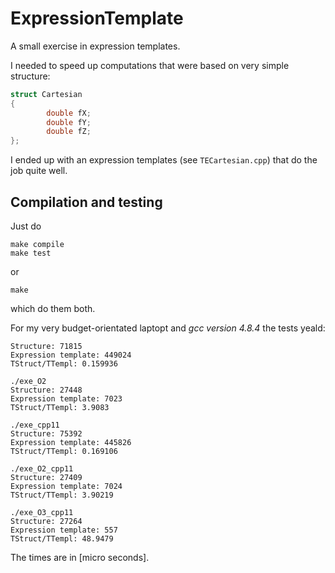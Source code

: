 # ExpressionTemplate
A small exercise in expression templates.

I needed to speed up computations that were based on very simple structure:

```c++
struct Cartesian
{
        double fX;
        double fY;
        double fZ;
};
```

I ended up with an expression templates (see `TECartesian.cpp`) that do the job quite well.

## Compilation and testing
Just do
```
make compile
make test
```
or
```
make
```
which do them both.

For my very budget-orientated laptopt and *gcc version 4.8.4* the tests yeald:
```
Structure: 71815
Expression template: 449024
TStruct/TTempl: 0.159936

./exe_O2
Structure: 27448
Expression template: 7023
TStruct/TTempl: 3.9083

./exe_cpp11
Structure: 75392
Expression template: 445826
TStruct/TTempl: 0.169106

./exe_O2_cpp11
Structure: 27409
Expression template: 7024
TStruct/TTempl: 3.90219

./exe_O3_cpp11
Structure: 27264
Expression template: 557
TStruct/TTempl: 48.9479
```
The times are in [micro seconds].


